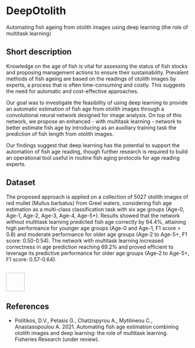 # DeepOtolith
Automating fish ageing from otolith images using deep learning (the role of multitask learning)


## Short description

Knowledge on the age of fish is vital for assessing the status of fish stocks and proposing management actions to ensure their sustainability. Prevalent methods of fish
ageing are based on the readings of otolith images by experts, a process that is often time-consuming and costly. This suggests the need for automatic and cost-effective
approaches. 

Our goal was to investigate the feasibility of using deep learning to provide an automatic estimation of fish age from otolith images through a convolutional neural
network designed for image analysis. On top of this network, we propose an enhanced - with multitask learning - network to better estimate fish age by introducing as an
auxiliary training task the prediction of fish length from otolith images. 

Our findings suggest that deep learning has the potential to support the automation of fish age reading, though further research is required to build an operational tool useful in routine fish aging protocols for age reading experts.

## Dataset

The proposed approach is applied on a collection of 5027 otolith images of red mullet (Mullus barbatus) from Greel waters, considering fish age estimation as a multi-class classification task with six age groups (Age-0, Age-1, Age-2, Age-3, Age-4, Age-5+). Results showed that the network without multitask learning predicted fish age correctly by 64.4%, attaining high performance for younger age groups (Age-0 and Age-1, F1 score > 0.8) and moderate performance for older age groups (Age-2 to Age-5+, F1 score: 0.50-0.54). The network with multitask learning increased correctness in age prediction reaching 69.2% and proved efficient to leverage its predictive performance for older age groups (Age-2 to Age-5+, F1 score: 0.57-0.64). 

![]()

<img otoliths.png width="50" height="50">

## References

* Politikos, D.V., Petasis G., Chatzispyrou A., Mytilineou C., Anastasopoulou A. 2021. Automating fish age estimation combining otolith images and deep learning: 
the role of multitask learning. Fisheries Research (under review).

